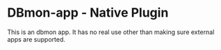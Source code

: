 # DBmon-app -  Native Plugin

This is an dbmon app.  It has no real use other than making sure external apps are supported.

